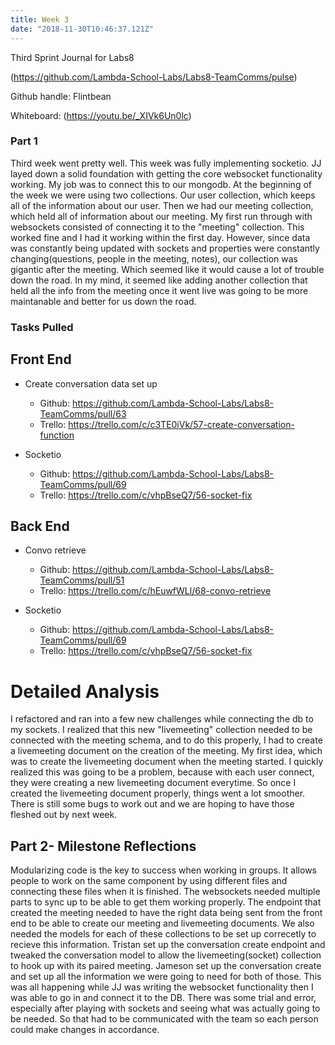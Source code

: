 ```yaml
---
title: Week 3
date: "2018-11-30T10:46:37.121Z"
---
```


Third Sprint Journal for Labs8

(https://github.com/Lambda-School-Labs/Labs8-TeamComms/pulse)

Github handle: Flintbean

Whiteboard: (https://youtu.be/_XIVk6Un0lc)

### Part 1

Third week went pretty well. This week was fully implementing socketio. JJ layed down a solid foundation with getting the core websocket functionality working. My job was to connect this to our mongodb. At the beginning of the week we were using two collections. Our user collection, which keeps all of the information about our user. Then we had our meeting collection, which held all of information about our meeting. My first run through with websockets consisted of connecting it to the "meeting" collection. This worked fine and I had it working within the first day. However, since data was constantly being updated with sockets and properties were constantly changing(questions, people in the meeting, notes), our collection was gigantic after the meeting. Which seemed like it would cause a lot of trouble down the road. In my mind, it seemed like adding another collection that held all the info from the meeting once it went live was going to be more maintanable and better for us down the road. 

### Tasks Pulled

## Front End

* Create conversation data set up
    * Github: https://github.com/Lambda-School-Labs/Labs8-TeamComms/pull/63
    * Trello: https://trello.com/c/c3TE0iVk/57-create-conversation-function
  
* Socketio
    * Github: https://github.com/Lambda-School-Labs/Labs8-TeamComms/pull/69
    * Trello: https://trello.com/c/vhpBseQ7/56-socket-fix

## Back End

* Convo retrieve
    * Github: https://github.com/Lambda-School-Labs/Labs8-TeamComms/pull/51
    * Trello: https://trello.com/c/hEuwfWLl/68-convo-retrieve

* Socketio
    * Github: https://github.com/Lambda-School-Labs/Labs8-TeamComms/pull/69
    * Trello: https://trello.com/c/vhpBseQ7/56-socket-fix


# Detailed Analysis

I refactored and ran into a few new challenges while connecting the db to my sockets. I realized that this new "livemeeting" collection needed to be connected with the meeting schema, and to do this properly, I had to create a livemeeting document on the creation of the meeting. My first idea, which was to create the livemeeting document when the meeting started. I quickly realized this was going to be a problem, because with each user connect, they were creating a new livemeeting document everytime. So once I created the livemeeting document properly, things went a lot smoother. There is still some bugs to work out and we are hoping to have those fleshed out by next week.

## Part 2- Milestone Reflections

Modularizing code is the key to success when working in groups. It allows people to work on the same component by using different files and connecting these files when it is finished. The websockets needed multiple parts to sync up to be able to get them working properly. The endpoint that created the meeting needed to have the right data being sent from the front end to be able to create our meeting and livemeeting documents. We also needed the models for each of these collections to be set up correcetly to recieve this information. Tristan set up the conversation create endpoint and tweaked the conversation model to allow the livemeeting(socket) collection to hook up with its paired meeting. Jameson set up the conversation create and set up all the information we were going to need for both of those. This was all happening while JJ was writing the websocket functionality then I was able to go in and connect it to the DB. There was some trial and error, especially after playing with sockets and seeing what was actually going to be needed. So that had to be communicated with the team so each person could make changes in accordance.